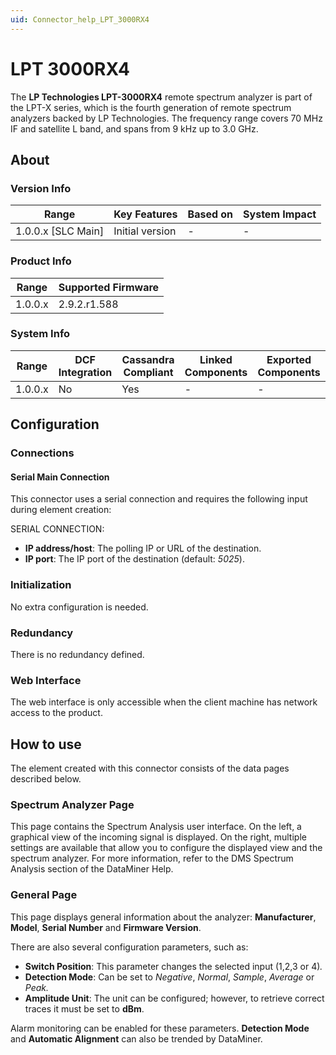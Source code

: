 ```yaml
---
uid: Connector_help_LPT_3000RX4
---
```


# LPT 3000RX4

The **LP Technologies LPT-3000RX4** remote spectrum analyzer is part of the LPT-X series, which is the fourth generation of remote spectrum analyzers backed by LP Technologies. The frequency range covers 70 MHz IF and satellite L band, and spans from 9 kHz up to 3.0 GHz.

## About

### Version Info

| Range                | Key Features     | Based on     | System Impact     |
|----------------------|------------------|--------------|-------------------|
| 1.0.0.x \[SLC Main\] | Initial version  | \-           | \-                |

### Product Info

| Range     | Supported Firmware     |
|-----------|------------------------|
| 1.0.0.x   | 2.9.2.r1.588           |

### System Info

| Range     | DCF Integration     | Cassandra Compliant     | Linked Components     | Exported Components     |
|-----------|---------------------|-------------------------|-----------------------|-------------------------|
| 1.0.0.x   | No                  | Yes                     | \-                    | \-                      |

## Configuration

### Connections

#### Serial Main Connection

This connector uses a serial connection and requires the following input during element creation:

SERIAL CONNECTION:

- **IP address/host**: The polling IP or URL of the destination.
- **IP port**: The IP port of the destination (default: *5025*).

### Initialization

No extra configuration is needed.

### Redundancy

There is no redundancy defined.

### Web Interface

The web interface is only accessible when the client machine has network access to the product.

## How to use

The element created with this connector consists of the data pages described below.

### Spectrum Analyzer Page

This page contains the Spectrum Analysis user interface. On the left, a graphical view of the incoming signal is displayed. On the right, multiple settings are available that allow you to configure the displayed view and the spectrum analyzer. For more information, refer to the DMS Spectrum Analysis section of the DataMiner Help.

### General Page

This page displays general information about the analyzer: **Manufacturer**, **Model**, **Serial Number** and **Firmware Version**.

There are also several configuration parameters, such as:

- **Switch Position**: This parameter changes the selected input (1,2,3 or 4)*.*
- **Detection Mode**: Can be set to *Negative*, *Normal*, *Sample*, *Average* or *Peak.*
- **Amplitude Unit**: The unit can be configured; however, to retrieve correct traces it must be set to **dBm**.

Alarm monitoring can be enabled for these parameters. **Detection Mode** and **Automatic Alignment** can also be trended by DataMiner.
